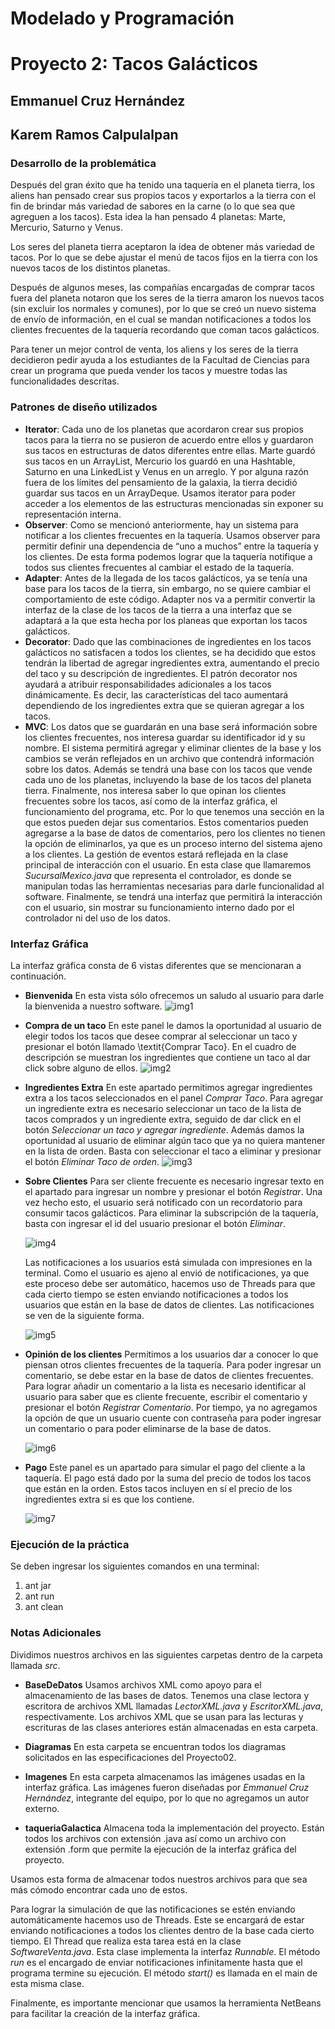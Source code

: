 # Modelado y Programación
# Proyecto 2: Tacos Galácticos
## Emmanuel Cruz Hernández
## Karem Ramos Calpulalpan

### Desarrollo de la problemática

Después del gran éxito que ha tenido una taquería en el planeta tierra, los aliens han pensado crear sus propios tacos y exportarlos a la tierra con el fin de brindar más variedad de sabores en la carne (o lo que sea que agreguen a los tacos). Esta idea la han pensado 4 planetas: Marte, Mercurio, Saturno y Venus.

Los seres del planeta tierra aceptaron la idea de obtener más variedad de tacos. Por lo que se debe ajustar el menú de tacos fijos en la tierra con los nuevos tacos de los distintos planetas.

Después de algunos meses, las compañías encargadas de comprar tacos fuera del planeta notaron que los seres de la tierra amaron los nuevos tacos (sin excluir los normales y comunes), por lo que se creó un nuevo sistema de envío de información, en el cual se mandan notificaciones a todos los clientes frecuentes de la taquería recordando que coman tacos galácticos.

Para tener un mejor control de venta, los aliens y los seres de la tierra decidieron pedir ayuda a los estudiantes de la Facultad de Ciencias para crear un programa que pueda vender los tacos y muestre todas las funcionalidades descritas.

### Patrones de diseño utilizados

- **Iterator**: Cada uno de los planetas que acordaron crear sus propios tacos para la tierra no se pusieron de acuerdo entre ellos y guardaron sus tacos en estructuras de datos diferentes entre ellas. Marte guardó sus tacos en un ArrayList, Mercurio los guardó en una Hashtable, Saturno en una LinkedList y Venus en un arreglo. Y por alguna razón fuera de los límites del pensamiento de la galaxia, la tierra decidió guardar sus tacos en un ArrayDeque. Usamos iterator para poder acceder a los elementos de las estructuras mencionadas sin exponer su representación interna.
- **Observer**: Como se mencionó anteriormente, hay un sistema para notificar a los clientes frecuentes en la taquería. Usamos observer para permitir definir una dependencia de “uno a muchos” entre la taquería y los clientes. De esta forma podemos lograr que la taquería notifique a todos sus clientes frecuentes al cambiar el estado de la taquería.
- **Adapter**: Antes de la llegada de los tacos galácticos, ya se tenía una base para los tacos de la tierra, sin embargo, no se quiere cambiar el comportamiento de este código. Adapter nos va a permitir convertir la interfaz de la clase de los tacos de la tierra a una interfaz que se adaptará a la que esta hecha por los planeas que exportan los tacos galácticos.
- **Decorator**: Dado que las combinaciones de ingredientes en los tacos galácticos no satisfacen a todos los clientes, se ha decidido que estos tendrán la libertad de agregar ingredientes extra, aumentando el precio del taco y su descripción de ingredientes. El patrón decorator nos ayudará a atribuir responsabilidades adicionales a los tacos dinámicamente. Es decir, las características del taco aumentará dependiendo de los ingredientes extra que se quieran agregar a los tacos.
- **MVC**: Los datos que se guardarán en una base será información sobre los clientes frecuentes, nos interesa guardar su identificador id y su nombre. El sistema permitirá agregar y eliminar clientes de la base y los cambios se verán reflejados en un archivo que contendrá información sobre los datos. Además se tendrá una base con los tacos que vende cada uno de los planetas, incluyendo la base de los tacos del planeta tierra.
Finalmente, nos interesa saber lo que opinan los clientes frecuentes sobre los tacos, así como de la interfaz gráfica, el funcionamiento del programa, etc. Por lo que tenemos una sección en la que estos pueden dejar sus comentarios. Estos comentarios pueden agregarse a la base de datos de comentarios, pero los clientes no tienen la opción de eliminarlos, ya que es un proceso interno del sistema ajeno a los clientes.
La gestión de eventos estará reflejada en la clase principal de interacción con el usuario. En esta clase que llamaremos _SucursalMexico.java_ que representa el controlador, es donde se manipulan todas las herramientas necesarias para darle funcionalidad al software.
Finalmente, se tendrá una interfaz que permitirá la interacción con el usuario, sin mostrar su funcionamiento interno dado por el controlador ni del uso de los datos.

### Interfaz Gráfica

La interfaz gráfica consta de 6 vistas diferentes que se mencionaran a continuación.

- **Bienvenida**
	En esta vista sólo ofrecemos un saludo al usuario para darle la bienvenida a nuestro software.
	![img1](ImgReadme/img1.png)
- **Compra de un taco**
	En este panel le damos la oportunidad al usuario de elegir todos los tacos que desee comprar al seleccionar un taco y presionar el botón llamado \textit{Comprar Taco}. En el cuadro de descripción se muestran los ingredientes que contiene un taco al dar click sobre alguno de ellos.
	![img2](ImgReadme/img2.png)
- **Ingredientes Extra**
	En este apartado permitimos agregar ingredientes extra a los tacos seleccionados en el panel _Comprar Taco_. Para agregar un ingrediente extra es necesario seleccionar un taco de la lista de tacos comprados y un ingrediente extra, seguido de dar click en el botón _Seleccionar un taco y agregar ingrediente_.
	Además damos la oportunidad al usuario de eliminar algún taco que ya no quiera mantener en la lista de orden. Basta con seleccionar el taco a eliminar y presionar el botón _Eliminar Taco de orden_.
	![img3](ImgReadme/img3.png)

- **Sobre Clientes**
	Para ser cliente frecuente es necesario ingresar texto en el apartado para ingresar un nombre y presionar el botón _Registrar_. Una vez hecho esto, el usuario será notificado con un recordatorio para consumir tacos galácticos.
	Para eliminar la subscripción de la taquería, basta con ingresar el id del usuario presionar el botón _Eliminar_.

	![img4](ImgReadme/img4.png)

	Las notificaciones a los usuarios está simulada con impresiones en la terminal. Como el usuario es ajeno al envió de notificaciones, ya que este proceso debe ser automático, hacemos uso de Threads para que cada cierto tiempo se esten enviando notificaciones a todos los usuarios que están en la base de datos de clientes. Las notificaciones se ven de la siguiente forma.

	![img5](ImgReadme/img5.png)

- **Opinión de los clientes**
	Permitimos a los usuarios dar a conocer lo que piensan otros clientes frecuentes de la taquería. Para poder ingresar un comentario, se debe estar en la base de datos de clientes frecuentes. Para lograr añadir un comentario a la lista es necesario identificar al usuario para saber que es cliente frecuente, escribir el comentario y presionar el botón _Registrar Comentario_.
	Por tiempo, ya no agregamos la opción de que un usuario cuente con contraseña para poder ingresar un comentario o para poder eliminarse de la base de datos.

	![img6](ImgReadme/img6.png)

- **Pago**
	Este panel es un apartado para simular el pago del cliente a la taquería. El pago está dado por la suma del precio de todos los tacos que están en la orden. Estos tacos incluyen en sí el precio de los ingredientes extra si es que los contiene.

	![img7](ImgReadme/img7.png)

### Ejecución de la práctica

Se deben ingresar los siguientes comandos en una terminal:

1. ant jar
2. ant run
3. ant clean

### Notas Adicionales

Dividimos nuestros archivos en las siguientes carpetas dentro de la carpeta llamada _src_.

- **BaseDeDatos**
	Usamos archivos XML como apoyo para el almacenamiento de las bases de datos. Tenemos una clase lectora y escritora de archivos XML llamadas _LectorXML.java_ y _EscritorXML.java_, respectivamente.
	Los archivos XML que se usan para las lecturas y escrituras de las clases anteriores están almacenadas en esta carpeta.

- **Diagramas**
	En esta carpeta se encuentran todos los diagramas solicitados en las especificaciones del Proyecto02.

- **Imagenes**
	En esta carpeta almacenamos las imágenes usadas en la interfaz gráfica. Las imágenes fueron diseñadas por _Emmanuel Cruz Hernández_, integrante del equipo, por lo que no agregamos un autor externo.

- **taqueriaGalactica**
	Almacena toda la implementación del proyecto. Están todos los archivos con extensión .java así como un archivo con extensión .form que permite la ejecución de la interfaz gráfica del proyecto.



Usamos esta forma de almacenar todos nuestros archivos para que sea más cómodo encontrar cada uno de estos. 

Para lograr la simulación de que las notificaciones se estén enviando automáticamente hacemos uso de Threads. Este se encargará de estar enviando notificaciones a todos los clientes dentro de la base cada cierto tiempo. El Thread que realiza esta tarea está en la clase _SoftwareVenta.java_. Esta clase implementa la interfaz _Runnable_. El método _run_ es el encargado de enviar notificaciones infinitamente hasta que el programa termine su ejecución. El método _start()_ es llamada en el main de esta misma clase.

Finalmente, es importante mencionar que usamos la herramienta NetBeans para facilitar la creación de la interfaz gráfica.

